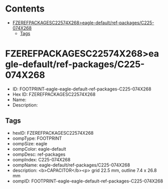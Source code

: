 



Contents
========

* [FZEREFPACKAGESC22574X268>eagle-default/ref-packages/C225-074X268](#fzerefpackagesc22574x268eagle-defaultref-packagesc225-074x268)
	* [Tags](#tags)

# FZEREFPACKAGESC22574X268>eagle-default/ref-packages/C225-074X268

- ID: FOOTPRINT-eagle-eagle-default-ref-packages-C225-074X268
- Hex ID: FZEREFPACKAGESC22574X268
- Name: 
- Description: 

## Tags

- hexID: FZEREFPACKAGESC22574X268
- oompType: FOOTPRINT
- oompSize: eagle
- oompColor: eagle-default
- oompDesc: ref-packages
- oompIndex: C225-074X268
- oompName: eagle-default/ref-packages/C225-074X268
- description: &lt;b&gt;CAPACITOR&lt;/b&gt;&lt;p&gt;&#xD;
grid 22.5 mm, outline 7.4 x 26.8 mm
- oompID: FOOTPRINT-eagle-eagle-default-ref-packages-C225-074X268
